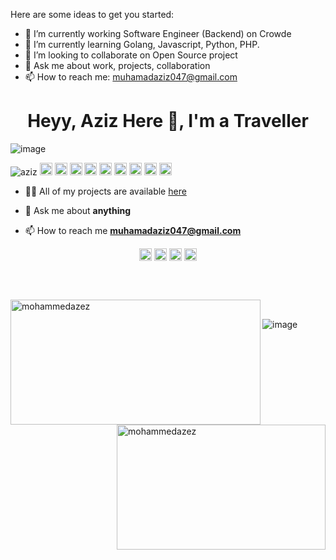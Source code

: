 Here are some ideas to get you started:

- 🔭 I’m currently working Software Engineer (Backend) on Crowde
- 🌱 I’m currently learning Golang, Javascript, Python, PHP.
- 👯 I’m looking to collaborate on Open Source project
- 💬 Ask me about work, projects, collaboration
- 📫 How to reach me: muhamadaziz047@gmail.com



<h1 align="center">Heyy, Aziz Here 👋, I'm a Traveller</h1>

![image](https://github.com/mohammedazez/mohammedazez/blob/master/google.gif)

<p align="left">
<img src="https://komarev.com/ghpvc/?username=tomkax" alt="aziz" />

 <img src="https://github.com/simple-icons/simple-icons/blob/develop/icons/amazonaws.svg" alt="aws"  width="20" height="20" /> 
  <img src="https://img.icons8.com/color/48/000000/git.png" alt="git" width="20" height="20"/> 
  <img src="https://img.icons8.com/color/48/000000/react-native.png" alt="react" width="20" height="20"/> 
  <img src="https://img.icons8.com/color/48/000000/java-coffee-cup-logo.png" alt="java" width="20" height="20"/>
  <img src="https://github.com/simple-icons/simple-icons/blob/develop/icons/apacheflink.svg" alt="flinks" width="20" height="20"/> 
  <img src="https://img.icons8.com/ultraviolet/40/000000/xbox-r.png" alt="R" width="20" height="20"/> 
  <img src="https://img.icons8.com/color/48/000000/intellij-idea.png" alt="II" width="20" height="20"/> 
  <img src="https://img.icons8.com/color/48/000000/nodejs.png" alt="nodejs" width="20" height="20"/> 
  <img src="https://img.icons8.com/color/48/000000/python.png" alt="python" width="20" height="20"/></p>

- 👨‍💻 All of my projects are available  [here](https://github.com/mohammedazez?tab=repositories)

- 💬 Ask me about **anything**

- 📫 How to reach me **muhamadaziz047@gmail.com**



<p align="center">
<a href="https://www.linkedin.com/in/#/" target="blank"><img align="center" src="https://cdn.jsdelivr.net/npm/simple-icons@3.0.1/icons/linkedin.svg" alt="https://www.linkedin.com/in//" height="20" width="20" /></a>
  <a href="https://www.facebook.com/#" target="blank"><img align="center" src="https://cdn.jsdelivr.net/npm/simple-icons@3.0.1/icons/facebook.svg" alt="https://www.facebook.com/#" height="20" width="20" /></a>
  <a href="https://www.instagram.com/#/" target="blank"><img align="center" src="https://cdn.jsdelivr.net/npm/simple-icons@3.0.1/icons/instagram.svg" alt="https://www.instagram.com/#/" height="20" width="20" /></a>
 <a href="https://twitter.com/#" target="blank"><img align="center" src="https://cdn.jsdelivr.net/npm/simple-icons@3.0.1/icons/twitter.svg" alt="https://twitter.com/#" height="20" width="20" /></a>

</p>


<br><br>

<img align="left" height="200" width="400" src="https://github-readme-stats.vercel.app/api?username=mohammedazez&show_icons=true&locale=en" alt="mohammedazez" />

<img align="right" height="200" width="334" src="https://github-readme-stats.vercel.app/api/top-langs?username=mohammedazez&show_icons=true&locale=en&layout=compact" alt="mohammedazez" />
<br>
  


![image](https://github.com/mohammedazez/mohammedazez/blob/master/dino.gif)
